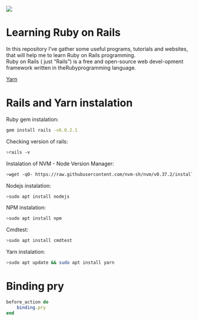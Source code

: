 ![](https://jaki-jezyk-programowania.pl/img/technologies/rubyonrails.png)

# Learning Ruby on Rails

In this repository I've gather some useful programs, tutorials and websites, that will help me to learn Ruby on Rails programming.  
Ruby on Rails ( just “Rails”) is a free and open-source web devel-opment framework written in theRubyprogramming language.  

[Yarn](https://yarnpkg.com/ "Yarn - package manager")  

# Rails and Yarn instalation

Ruby gem instalation:
``` bash  
gem install rails -v6.0.2.1  
```
Checking version of rails:
``` bash
>rails -v   
```
Instalation of NVM - Node Version Manager:
``` bash  
>wget -qO- https://raw.githubusercontent.com/nvm-sh/nvm/v0.37.2/install.sh | bash  
```
Nodejs instalation:   
``` bash
>sudo apt install nodejs    
```
NPM instalation:
``` bash
>sudo apt install npm    
```
Cmdtest:  
``` bash
>sudo apt install cmdtest  
```
Yarn instalation:   
``` bash
>sudo apt update && sudo apt install yarn  
```
# Binding pry
``` ruby  
before_action do  
    binding.pry  
end  
```
